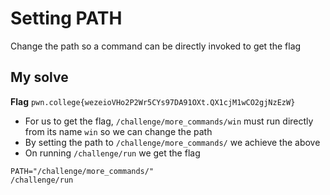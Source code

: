 # Setting PATH

Change the path so a command can be directly invoked to get the flag

## My solve
**Flag** `pwn.college{wezeioVHo2P2Wr5CYs97DA91OXt.QX1cjM1wCO2gjNzEzW}`
- For us to get the flag, `/challenge/more_commands/win` must run directly from its name `win` so we can change the path
- By setting the path to `/challenge/more_commands/` we achieve the above
- On running `/challenge/run` we get the flag

```
PATH="/challenge/more_commands/"
/challenge/run
```